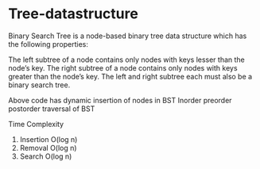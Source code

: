 # Tree-datastructure

Binary Search Tree is a node-based binary tree data structure which has the following properties:

The left subtree of a node contains only nodes with keys lesser than the node’s key.
The right subtree of a node contains only nodes with keys greater than the node’s key.
The left and right subtree each must also be a binary search tree.


Above code has dynamic insertion of nodes in BST 
Inorder
preorder
postorder traversal of BST 

Time Complexity
1. Insertion O(log n)
2. Removal O(log n)
3. Search O(log n)
